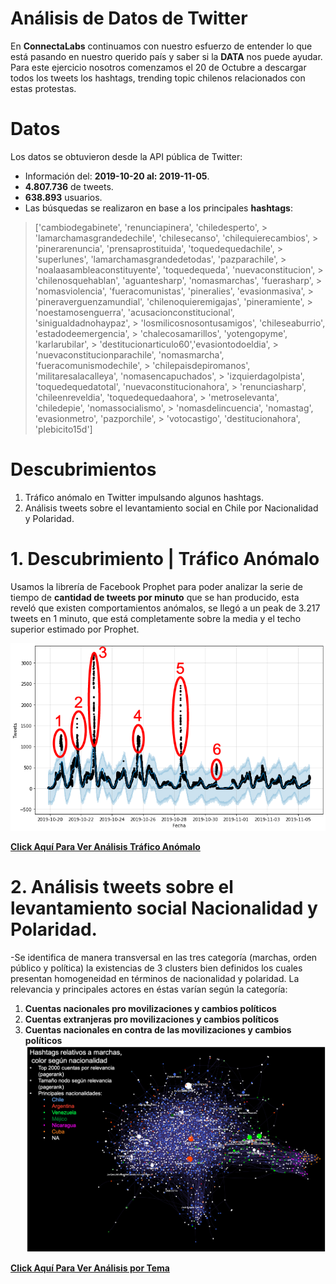 # Análisis de Datos de Twitter      
 En **ConnectaLabs** continuamos con nuestro esfuerzo de entender lo que está pasando en nuestro querido país y saber si la **DATA** nos puede ayudar. Para este ejercicio nosotros comenzamos el 20 de Octubre a descargar todos los tweets los hashtags, trending topic chilenos relacionados con estas protestas.    
    
# Datos    
 Los datos se obtuvieron desde la API pública de Twitter:    
- Información del: **2019-10-20 al: 2019-11-05**.    
- **4.807.736** de tweets.    
- **638.893** usuarios.    
- Las búsquedas se realizaron en base a los principales **hashtags**:    
    
> ['cambiodegabinete', 'renunciapinera', 'chiledesperto', > 'lamarchamasgrandedechile', 'chilesecanso', 'chilequierecambios', > 'pinerarenuncia', 'prensaprostituida', 'toquedequedachile', > 'superlunes', 'lamarchamasgrandedetodas', 'pazparachile', > 'noalaasambleaconstituyente', 'toquedequeda', 'nuevaconstitucion', > 'chilenosquehablan', 'aguantesharp', 'nomasmarchas', 'fuerasharp', > 'nomasviolencia', 'fueracomunistas', 'pineralies', 'evasionmasiva', > 'pineraverguenzamundial', 'chilenoquieremigajas', 'pineramiente', > 'noestamosenguerra', 'acusacionconstitucional', 'sinigualdadnohaypaz', > 'losmilicosnosontusamigos', 'chileseaburrio', 'estadodeemergencia', > 'chalecosamarillos', 'yotengopyme', 'karlarubilar', > 'destitucionarticulo60','evasiontodoeldia', > 'nuevaconstitucionparachile', 'nomasmarcha', 'fueracomunismodechile', > 'chilepaisdepiromanos', 'militaresalacalleya', 'nomasencapuchados', > 'izquierdagolpista', 'toquedequedatotal', 'nuevaconstitucionahora', > 'renunciasharp', 'chileenreveldia', 'toquedequedaahora', > 'metroselevanta', 'chiledepie', 'nomassocialismo', > 'nomasdelincuencia', 'nomastag', 'evasionmetro', 'pazporchile', > 'votocastigo', 'destitucionahora', 'plebicito15d']    
 # Descubrimientos      
     
1. Tráfico anómalo en Twitter impulsando algunos hashtags.    
2. Análisis tweets sobre el levantamiento social en Chile por Nacionalidad y Polaridad.    
        
 # 1. Descubrimiento | Tráfico Anómalo    
 Usamos la librería de Facebook Prophet para poder analizar la serie de tiempo de **cantidad de tweets por minuto** que se han producido, esta reveló que existen comportamientos anómalos, se llegó a un peak de 3.217 tweets en 1 minuto, que está completamente sobre la media y el techo superior estimado por Prophet.    
    
![anomalia 01](https://raw.githubusercontent.com/connectalabs/riots_chile_analisis/master/plots/ts_anomaly_mark.png)    
    
[**Click Aquí Para Ver Análisis Tráfico Anómalo**](https://github.com/connectalabs/riots_chile_analisis/blob/master/time_series_twitter_analisis.ipynb)    
 # 2. Análisis tweets sobre el levantamiento social Nacionalidad y Polaridad.    
   
 -Se identifica de manera transversal en las tres categoría (marchas, orden público y política) la existencias de 3 clusters bien definidos los cuales presentan homogeneidad en términos de nacionalidad y polaridad. La relevancia y principales actores en éstas varían según la categoría:    
 1. **Cuentas nacionales pro movilizaciones y cambios políticos**  
 2. **Cuentas extranjeras pro movilizaciones y cambios políticos**  
 3. **Cuentas nacionales en contra de las movilizaciones y cambios políticos**  
  ![Análisis Hashtags vs Nacionalidad](https://raw.githubusercontent.com/connectalabs/riots_chile_analisis/master/plots/marchas_location_legend.png)    
  
[**Click Aquí Para Ver Análisis por Tema**](https://github.com/connectalabs/riots_chile_analisis/blob/master/analisis_tweets_sobre_levantamiento_social.md)  